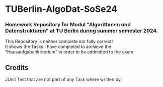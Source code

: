# TUBerlin-AlgoDat-SoSe24

### Homework Repository for Modul "Algorithmen und Datenstrukturen" at TU Berlin during summer semester 2024.

This Repository is neither complete nor fully correct!</br>
It shows the Tasks I have completed to archieve the "Hausaufgabenkriterium" in order to be addmitted to the exam.

## Credits

JUnit Test that are not part of any Task where written by: